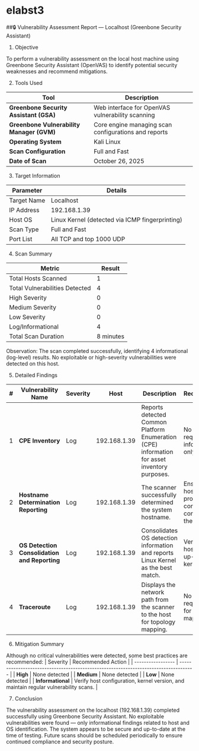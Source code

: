 # elabst3
##🔒 Vulnerability Assessment Report — Localhost (Greenbone Security Assistant)

1. Objective

To perform a vulnerability assessment on the local host machine using Greenbone Security Assistant (OpenVAS) to identify potential security weaknesses and recommend mitigations.

2. Tools Used

| Tool                                      | Description                                          |
| ----------------------------------------- | ---------------------------------------------------- |
| **Greenbone Security Assistant (GSA)**    | Web interface for OpenVAS vulnerability scanning     |
| **Greenbone Vulnerability Manager (GVM)** | Core engine managing scan configurations and reports |
| **Operating System**                      | Kali Linux                                           |
| **Scan Configuration**                    | Full and Fast                                        |
| **Date of Scan**                          | October 26, 2025                                     |

3. Target Information

| Parameter   | Details                                         |
| ----------- | ----------------------------------------------- |
| Target Name | Localhost                                       |
| IP Address  | 192.168.1.39                                    |
| Host OS     | Linux Kernel (detected via ICMP fingerprinting) |
| Scan Type   | Full and Fast                                   |
| Port List   | All TCP and top 1000 UDP                        |

4. Scan Summary

| Metric                         | Result      |
| ------------------------------ | ----------- |
| Total Hosts Scanned            | 1           |
| Total Vulnerabilities Detected | 4           |
| High Severity                  | 0           |
| Medium Severity                | 0           |
| Low Severity                   | 0           |
| Log/Informational              | 4           |
| Total Scan Duration            | 8 minutes   |

Observation:
The scan completed successfully, identifying 4 informational (log-level) results. No exploitable or high-severity vulnerabilities were detected on this host.

5. Detailed Findings

| # | Vulnerability Name                           | Severity | Host         | Description                                                                                  | Recommendation                                                              |
| - | -------------------------------------------- | -------- | ------------ | -------------------------------------------------------------------------------------------- | --------------------------------------------------------------------------- |
| 1 | **CPE Inventory**                            | Log      | 192.168.1.39 | Reports detected Common Platform Enumeration (CPE) information for asset inventory purposes. | No action required — informational only.                                    |
| 2 | **Hostname Determination Reporting**         | Log      | 192.168.1.39 | The scanner successfully determined the system hostname.                                     | Ensure hostnames are properly configured and consistent across the network. |
| 3 | **OS Detection Consolidation and Reporting** | Log      | 192.168.1.39 | Consolidates OS detection information and reports Linux Kernel as the best match.            | Verify that the host is running an up-to-date Linux kernel.                 |
| 4 | **Traceroute**                               | Log      | 192.168.1.39 | Displays the network path from the scanner to the host for topology mapping.                 | No action required — used for network mapping.                              |

6. Mitigation Summary

Although no critical vulnerabilities were detected, some best practices are recommended:
| Severity          | Recommended Action                                                                   |
| ----------------- | ------------------------------------------------------------------------------------ |
| **High**          | None detected                                                                        |
| **Medium**        | None detected                                                                        |
| **Low**           | None detected                                                                        |
| **Informational** | Verify host configuration, kernel version, and maintain regular vulnerability scans. |

7. Conclusion

The vulnerability assessment on the localhost (192.168.1.39) completed successfully using Greenbone Security Assistant.
No exploitable vulnerabilities were found — only informational findings related to host and OS identification.
The system appears to be secure and up-to-date at the time of testing.
Future scans should be scheduled periodically to ensure continued compliance and security posture.

